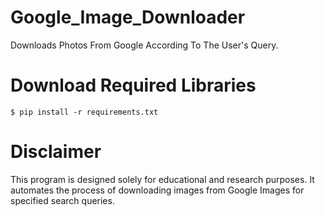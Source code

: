 # Google_Image_Downloader
Downloads Photos From Google According To The User's Query.

# Download Required Libraries
    $ pip install -r requirements.txt

# Disclaimer
This program is designed solely for educational and research purposes.
It automates the process of downloading images from Google Images for specified search queries.
